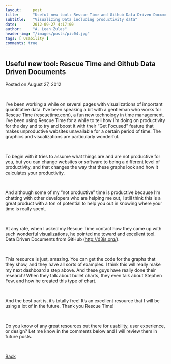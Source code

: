 ```yaml
---
layout:     post
title:      "Useful new tool: Rescue Time and Github Data Driven Documents"
subtitle:   "Visualizing Data including productivity data"
date:       2012-09-27 4:17:00
author:     "A. Leah Zulas"
header-img: "/images/posts/pic04.jpg"
tags: [ Usability ]
comments: true
---
```


## Useful new tool: Rescue Time and Github Data Driven Documents

Posted on August 27, 2012

<br>

I’ve been working a while on several pages with visualizations of important quantitative data. I’ve been speaking a bit with a gentleman who works for Rescue Time (rescuetime.com), a fun new technology in time management. I’ve been using Rescue Time for a while to tell how I’m doing on productivity for the day and to try and boost it with their “Get Focused” feature that makes unproductive websites unavailable for a certain period of time. The graphics and visualizations are particularly wonderful.

<br>

To begin with it tries to assume what things are and are not productive for you, but you can change  websites or software to being a different level of productivity, and that changes the way that these graphs look and how it calculates your productivity.

<br>

And although some of my “not productive” time is productive because I’m chatting with other developers who are helping me out, I still think this is a great product with a ton of potential to help you out in knowing where your time is really spent.

<br>

At any rate, when I asked my Rescue Time contact how they came up with such wonderful visualizations, he pointed me toward and excellent tool. Data Driven Documents from GitHub (http://d3js.org/).

<br>

This resource is just, amazing. You can get the code for the graphs that they show, and they have all sorts of examples. I think this will really make my next dashboard a step above. And these guys have really done their research! When they talk about bullet charts, they even talk about Stephen Few, and how he created this type of chart.

<br>

And the best part is, it’s totally free! It’s an excellent resource that I will be using a lot of in the future. Thank you Rescue Time!

<br>

Do you know of any great resources out there for usability, user experience, or design? Let me know in the comments below and I will review them in future posts.

<br>

[Back](./)
